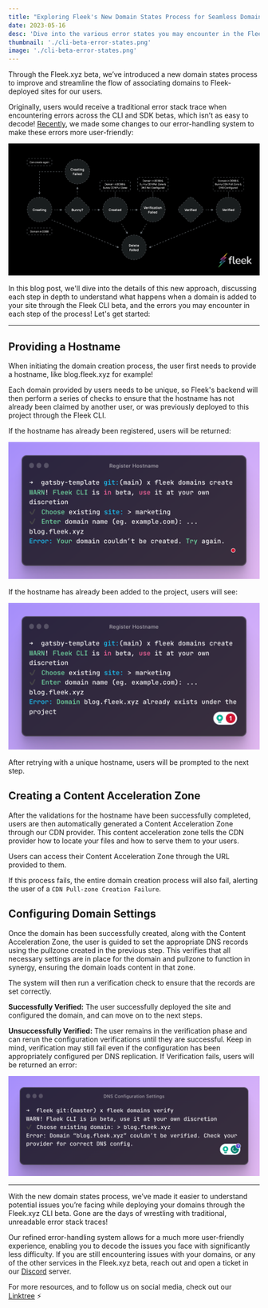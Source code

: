 ```yaml
---
title: "Exploring Fleek's New Domain States Process for Seamless Domain Creation"
date: 2023-05-16
desc: 'Dive into the various error states you may encounter in the Fleek.xyz CLI beta domain creation process!'
thumbnail: './cli-beta-error-states.png'
image: './cli-beta-error-states.png'
---
```


Through the Fleek.xyz beta, we’ve introduced a new domain states process to improve and streamline the flow of associating domains to Fleek-deployed sites for our users.

Originally, users would receive a traditional error stack trace when encountering errors across the CLI and SDK betas, which isn’t as easy to decode! [Recently](https://blog.fleek.xyz/post/error-management-improvements/), we made some changes to our error-handling system to make these errors more user-friendly:

![](./error-handling-updated.jpeg)

In this blog post, we'll dive into the details of this new approach, discussing each step in depth to understand what happens when a domain is added to your site through the Fleek CLI beta, and the errors you may encounter in each step of the process! Let's get started:

---

## Providing a Hostname

When initiating the domain creation process, the user first needs to provide a hostname, like blog.fleek.xyz for example!

Each domain provided by users needs to be unique, so Fleek's backend will then perform a series of checks to ensure that the hostname has not already been claimed by another user, or was previously deployed to this project through the Fleek CLI.

If the hostname has already been registered, users will be returned:

![](./host-name-registered.png)

If the hostname has already been added to the project, users will see:

![](./host-proj-reg.png)

After retrying with a unique hostname, users will be prompted to the next step.

## Creating a Content Acceleration Zone

After the validations for the hostname have been successfully completed, users are then automatically generated a Content Acceleration Zone through our CDN provider. This content acceleration zone tells the CDN provider how to locate your files and how to serve them to your users.

Users can access their Content Acceleration Zone through the URL provided to them.

If this process fails, the entire domain creation process will also fail, alerting the user of a `CDN Pull-zone Creation Failure`.

## Configuring Domain Settings

Once the domain has been successfully created, along with the Content Acceleration Zone, the user is guided to set the appropriate DNS records using the pullzone created in the previous step. This verifies that all necessary settings are in place for the domain and pullzone to function in synergy, ensuring the domain loads content in that zone.

The system will then run a verification check to ensure that the records are set correctly.

**Successfully Verified:** The user successfully deployed the site and configured the domain, and can move on to the next steps.

**Unsuccessfully Verified:** The user remains in the verification phase and can rerun the configuration verifications until they are successful. Keep in mind, verification may still fail even if the configuration has been appropriately configured per DNS replication. If Verification fails, users will be returned an error:

![](./dns-config-settings-ray.png)

---

With the new domain states process, we’ve made it easier to understand potential issues you’re facing while deploying your domains through the Fleek.xyz CLI beta. Gone are the days of wrestling with traditional, unreadable error stack traces!

Our refined error-handling system allows for a much more user-friendly experience, enabling you to decode the issues you face with significantly less difficulty. If you are still encountering issues with your domains, or any of the other services in the Fleek.xyz beta, reach out and open a ticket in our [Discord](https://discord.gg/fleek) server.

For more resources, and to follow us on social media, check out our [Linktree](https://linktr.ee/fleek) ⚡️
